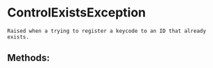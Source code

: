 # ControlExistsException 
 ```
 Raised when a trying to register a keycode to an ID that already exists. 
```
## Methods: 

